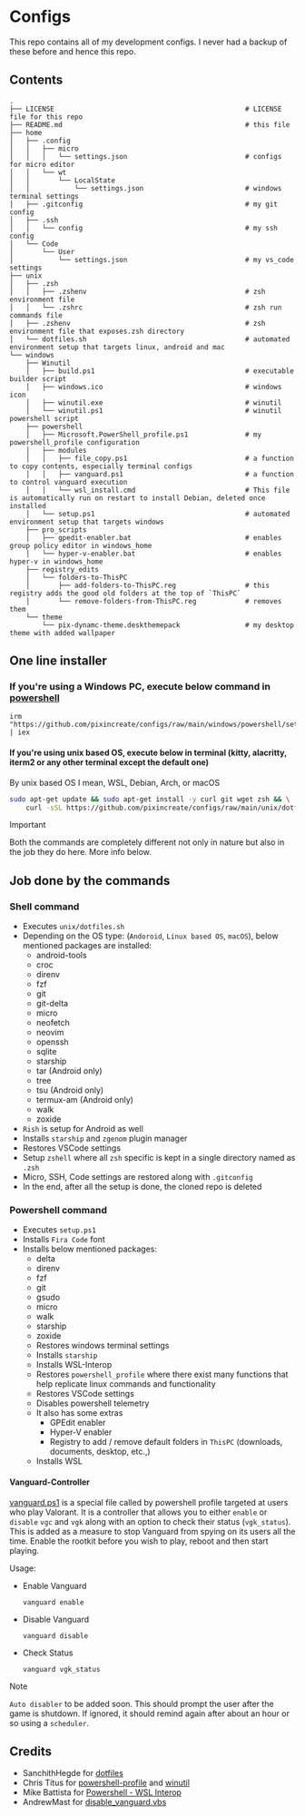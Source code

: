 # Configs

This repo contains all of my development configs. I never had a backup of these before and hence this repo.

## Contents

```t
.
├── LICENSE                                               # LICENSE file for this repo
├── README.md                                             # this file
├── home
│   ├── .config
│   │   ├── micro
│   │   │   └── settings.json                             # configs for micro editor
│   │   └── wt
│   │       └── LocalState
│   │           └── settings.json                         # windows terminal settings
│   ├── .gitconfig                                        # my git config
│   ├── .ssh
│   │   └── config                                        # my ssh config
│   └── Code
│       └── User
│           └── settings.json                             # my vs_code settings
├── unix
│   ├── .zsh
│   │   ├── .zshenv                                       # zsh environment file
│   │   └── .zshrc                                        # zsh run commands file
│   ├── .zshenv                                           # zsh environment file that exposes.zsh directory
│   └── dotfiles.sh                                       # automated environment setup that targets linux, android and mac
└── windows
    ├── Winutil
    │   ├── build.ps1                                     # executable builder script
    │   ├── windows.ico                                   # windows icon
    │   ├── winutil.exe                                   # winutil
    │   └── winutil.ps1                                   # winutil powershell script
    ├── powershell
    │   ├── Microsoft.PowerShell_profile.ps1              # my powershell_profile configuration
    │   ├── modules
    │   │   ├── file_copy.ps1                             # a function to copy contents, especially terminal configs
    │   │   ├── vanguard.ps1                              # a function to control vanguard execution
    │   │   └── wsl_install.cmd                           # This file is automatically run on restart to install Debian, deleted once installed
    │   └── setup.ps1                                     # automated environment setup that targets windows
    ├── pro_scripts
    │   ├── gpedit-enabler.bat                            # enables group policy editor in windows_home
    │   └── hyper-v-enabler.bat                           # enables hyper-v in windows_home
    ├── registry_edits
    │   └── folders-to-ThisPC
    │       ├── add-folders-to-ThisPC.reg                 # this registry adds the good old folders at the top of `ThisPC`
    │       └── remove-folders-from-ThisPC.reg            # removes them
    └── theme
        └── pix-dynamc-theme.deskthemepack                # my desktop theme with added wallpaper
```

## One line installer

### If you're using a Windows PC, execute below command in [powershell](https://github.com/PowerShell/PowerShell)

```pwsh
irm "https://github.com/pixincreate/configs/raw/main/windows/powershell/setup.ps1" | iex
```

#### If you're using unix based OS, execute below in terminal (kitty, alacritty, iterm2 or any other terminal except the default one)

By unix based OS I mean, WSL, Debian, Arch, or macOS

```sh
sudo apt-get update && sudo apt-get install -y curl git wget zsh && \
    curl -sSL https://github.com/pixincreate/configs/raw/main/unix/dotfiles.sh | bash
```

> [!IMPORTANT]
> Both the commands are completely different not only in nature but also in the job they do here. More info below.

## Job done by the commands

### Shell command

- Executes `unix/dotfiles.sh`
- Depending on the OS type: (`Andoroid`, `Linux based OS`, `macOS`), below mentioned packages are installed:
  - android-tools
  - croc
  - direnv
  - fzf
  - git
  - git-delta
  - micro
  - neofetch
  - neovim
  - openssh
  - sqlite
  - starship
  - tar (Android only)
  - tree
  - tsu (Android only)
  - termux-am (Android only)
  - walk
  - zoxide
- `Rish` is setup for Android as well
- Installs `starship` and `zgenom` plugin manager
- Restores VSCode settings
- Setup `zshell` where all `zsh` specific is kept in a single directory named as `.zsh`
- Micro, SSH, Code settings are restored along with `.gitconfig`
- In the end, after all the setup is done, the cloned repo is deleted

### Powershell command

- Executes `setup.ps1`
- Installs `Fira Code` font
- Installs below mentioned packages:
  - delta
  - direnv
  - fzf
  - git
  - gsudo
  - micro
  - walk
  - starship
  - zoxide
  - Restores windows terminal settings
  - Installs `starship`
  - Installs WSL-Interop
  - Restores `powershell_profile` where there exist many functions that help replicate linux commands and functionality
  - Restores VSCode settings
  - Disables powershell telemetry
  - It also has some extras
    - GPEdit enabler
    - Hyper-V enabler
    - Registry to add / remove default folders in `ThisPC` (downloads, documents, desktop, etc.,)
  - Installs WSL

#### Vanguard-Controller

[vanguard.ps1](https://github.com/pixincreate/configs/blob/main/windows/powershell/modules/vanguard.ps1) is a special file called by powershell profile targeted at users who play Valorant.
It is a controller that allows you to either `enable` or `disable` `vgc` and `vgk` along with an option to check their status (`vgk_status`).
This is added as a measure to stop Vanguard from spying on its users all the time. Enable the rootkit before you wish to play, reboot and then start playing.

Usage:

- Enable Vanguard

  ```shell
  vanguard enable
  ```

- Disable Vanguard

  ```shell
  vanguard disable
  ```

- Check Status

  ```shell
  vanguard vgk_status
  ```

> [!NOTE]
> `Auto disabler` to be added soon. This should prompt the user after the game is shutdown. If ignored, it should remind again after about an hour or so using a `scheduler`.

## Credits

- SanchithHegde for [dotfiles](https://github.com/SanchithHegde/dotfiles)
- Chris Titus for [powershell-profile](https://github.com/ChrisTitusTech/powershell-profile) and [winutil](https://github.com/ChrisTitusTech/winutil)
- Mike Battista for [Powershell - WSL Interop](https://github.com/mikebattista/PowerShell-WSL-Interop)
- AndrewMast for [disable_vanguard.vbs](https://gist.github.com/AndrewMast/742ac7e07c37096017e907b0fd8ec7bb?permalink_comment_id=4616472#gistcomment-4616472)
